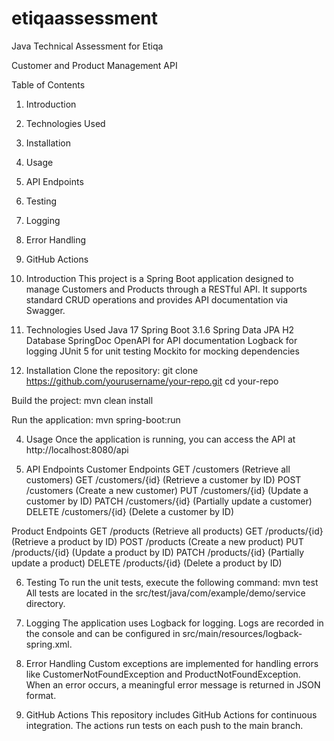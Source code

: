 # etiqaassessment

Java Technical Assessment for Etiqa

Customer and Product Management API

Table of Contents

1. Introduction
2. Technologies Used
3. Installation
4. Usage
5. API Endpoints
6. Testing
7. Logging
8. Error Handling
9. GitHub Actions



1. Introduction
  This project is a Spring Boot application designed to manage Customers and Products through a RESTful API. It supports standard CRUD operations and provides API documentation via Swagger.

2. Technologies Used
  Java 17
  Spring Boot 3.1.6
  Spring Data JPA
  H2 Database
  SpringDoc OpenAPI for API documentation
  Logback for logging
  JUnit 5 for unit testing
  Mockito for mocking dependencies

3. Installation
  Clone the repository:
  git clone https://github.com/yourusername/your-repo.git
  cd your-repo
  
  Build the project:
  mvn clean install
  
  Run the application:
  mvn spring-boot:run

4. Usage
  Once the application is running, you can access the API at http://localhost:8080/api

5. API Endpoints
  Customer Endpoints
    GET	/customers	(Retrieve all customers)
    GET	/customers/{id}	(Retrieve a customer by ID)
    POST	/customers	(Create a new customer)
    PUT	/customers/{id}	(Update a customer by ID)
    PATCH	/customers/{id}	(Partially update a customer)
    DELETE	/customers/{id}	(Delete a customer by ID)
   
  Product Endpoints
    GET	/products	(Retrieve all products)
    GET	/products/{id}	(Retrieve a product by ID)
    POST	/products	(Create a new product)
    PUT	/products/{id}	(Update a product by ID)
    PATCH	/products/{id}	(Partially update a product)
    DELETE	/products/{id}	(Delete a product by ID)

6. Testing
  To run the unit tests, execute the following command:
    mvn test
  All tests are located in the src/test/java/com/example/demo/service directory.

7. Logging
  The application uses Logback for logging. Logs are recorded in the console and can be configured in src/main/resources/logback-spring.xml.

8. Error Handling
  Custom exceptions are implemented for handling errors like CustomerNotFoundException and ProductNotFoundException. When an error occurs, a meaningful error message is returned in JSON format.

9. GitHub Actions
  This repository includes GitHub Actions for continuous integration. The actions run tests on each push to the main branch.






